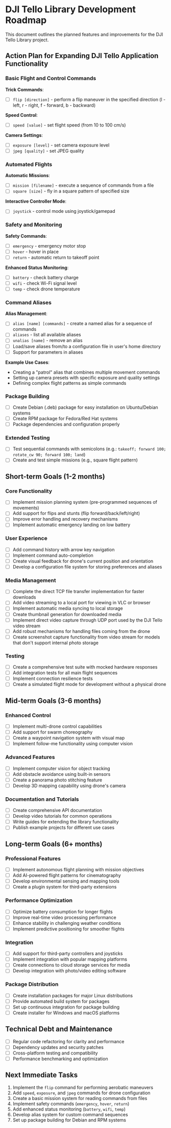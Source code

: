 # DJI Tello Library Development Roadmap

This document outlines the planned features and improvements for the DJI Tello Library project.

## Action Plan for Expanding DJI Tello Application Functionality

### Basic Flight and Control Commands

**Trick Commands**:
   - [ ] `flip [direction]` - perform a flip maneuver in the specified direction (l - left, r - right, f - forward, b - backward)

**Speed Control**:
   - [ ] `speed [value]` - set flight speed (from 10 to 100 cm/s)

**Camera Settings**:
   - [ ] `exposure [level]` - set camera exposure level
   - [ ] `jpeg [quality]` - set JPEG quality

### Automated Flights

**Automatic Missions**:
   - [ ] `mission [filename]` - execute a sequence of commands from a file
   - [ ] `square [size]` - fly in a square pattern of specified size

**Interactive Controller Mode**:
   - [ ] `joystick` - control mode using joystick/gamepad

### Safety and Monitoring

**Safety Commands**:
   - [ ] `emergency` - emergency motor stop
   - [ ] `hover` - hover in place
   - [ ] `return` - automatic return to takeoff point

**Enhanced Status Monitoring**:
   - [ ] `battery` - check battery charge
   - [ ] `wifi` - check Wi-Fi signal level
   - [ ] `temp` - check drone temperature

### Command Aliases

**Alias Management**:
   - [ ] `alias [name] [commands]` - create a named alias for a sequence of commands
   - [ ] `aliases` - list all available aliases
   - [ ] `unalias [name]` - remove an alias
   - [ ] Load/save aliases from/to a configuration file in user's home directory
   - [ ] Support for parameters in aliases

**Example Use Cases**:
   - Creating a "patrol" alias that combines multiple movement commands
   - Setting up camera presets with specific exposure and quality settings
   - Defining complex flight patterns as simple commands

### Package Building
   - [ ] Create Debian (.deb) package for easy installation on Ubuntu/Debian systems
   - [ ] Create RPM package for Fedora/Red Hat systems
   - [ ] Package dependencies and configuration properly

### Extended Testing
   - [ ] Test sequential commands with semicolons (e.g.: `takeoff; forward 100; rotate_cw 90; forward 100; land`)
   - [ ] Create and test simple missions (e.g., square flight pattern)

## Short-term Goals (1-2 months)

### Core Functionality
- [ ] Implement mission planning system (pre-programmed sequences of movements)
- [ ] Add support for flips and stunts (flip forward/back/left/right)
- [ ] Improve error handling and recovery mechanisms
- [ ] Implement automatic emergency landing on low battery

### User Experience
- [ ] Add command history with arrow key navigation
- [ ] Implement command auto-completion
- [ ] Create visual feedback for drone's current position and orientation
- [ ] Develop a configuration file system for storing preferences and aliases

### Media Management
- [ ] Complete the direct TCP file transfer implementation for faster downloads
- [ ] Add video streaming to a local port for viewing in VLC or browser
- [ ] Implement automatic media syncing to local storage
- [ ] Create thumbnail generation for downloaded media
- [ ] Implement direct video capture through UDP port used by the DJI Tello video stream
- [ ] Add robust mechanisms for handling files coming from the drone
- [ ] Create screenshot capture functionality from video stream for models that don't support internal photo storage

### Testing
- [ ] Create a comprehensive test suite with mocked hardware responses
- [ ] Add integration tests for all main flight sequences
- [ ] Implement connection resilience tests
- [ ] Create a simulated flight mode for development without a physical drone

## Mid-term Goals (3-6 months)

### Enhanced Control
- [ ] Implement multi-drone control capabilities
- [ ] Add support for swarm choreography
- [ ] Create a waypoint navigation system with visual map
- [ ] Implement follow-me functionality using computer vision

### Advanced Features
- [ ] Implement computer vision for object tracking
- [ ] Add obstacle avoidance using built-in sensors
- [ ] Create a panorama photo stitching feature
- [ ] Develop 3D mapping capability using drone's camera

### Documentation and Tutorials
- [ ] Create comprehensive API documentation
- [ ] Develop video tutorials for common operations
- [ ] Write guides for extending the library functionality
- [ ] Publish example projects for different use cases

## Long-term Goals (6+ months)

### Professional Features
- [ ] Implement autonomous flight planning with mission objectives
- [ ] Add AI-powered flight patterns for cinematography
- [ ] Develop environmental sensing and mapping tools
- [ ] Create a plugin system for third-party extensions

### Performance Optimization
- [ ] Optimize battery consumption for longer flights
- [ ] Improve real-time video processing performance
- [ ] Enhance stability in challenging weather conditions
- [ ] Implement predictive positioning for smoother flights

### Integration
- [ ] Add support for third-party controllers and joysticks
- [ ] Implement integration with popular mapping platforms
- [ ] Create connections to cloud storage services for media
- [ ] Develop integration with photo/video editing software

### Package Distribution
- [ ] Create installation packages for major Linux distributions
- [ ] Provide automated build system for packages
- [ ] Set up continuous integration for package building
- [ ] Create installer for Windows and macOS platforms

## Technical Debt and Maintenance
- [ ] Regular code refactoring for clarity and performance
- [ ] Dependency updates and security patches
- [ ] Cross-platform testing and compatibility
- [ ] Performance benchmarking and optimization

## Next Immediate Tasks

1. Implement the `flip` command for performing aerobatic maneuvers
2. Add `speed`, `exposure`, and `jpeg` commands for drone configuration
3. Create a basic mission system for reading commands from files
4. Implement safety commands (`emergency`, `hover`, `return`)
5. Add enhanced status monitoring (`battery`, `wifi`, `temp`)
6. Develop alias system for custom command sequences
7. Set up package building for Debian and RPM systems
